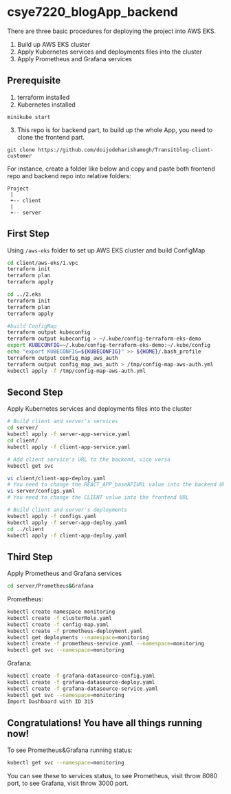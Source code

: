 # csye7220_blogApp_backend

There are three basic procedures for deploying the project into AWS EKS.

1. Build up AWS EKS cluster 
2. Apply Kubernetes services and deployments files into the cluster 
3. Apply Prometheus and Grafana services

## Prerequisite
1. terraform installed
2. Kubernetes installed
```
minikube start
```
3. This repo is for backend part, to build up the whole App, you need to clone the frontend part.
```
git clone https://github.com/doijodeharishamogh/Transitblog-client-customer
```
For instance, create a folder like below and copy and paste both frontend repo and backend repo into relative folders:
```
Project
 |
 +-- client
 |    
 +-- server
```


## First Step
Using ```/aws-eks``` folder to set up AWS EKS cluster and build ConfigMap

```bash
cd client/aws-eks/1.vpc
terraform init
terraform plan
terraform apply

cd ../2.eks
terraform init
terraform plan
terraform apply

#build ConfigMap
terraform output kubeconfig 
terraform output kubeconfig > ~/.kube/config-terraform-eks-demo 
export KUBECONFIG=~/.kube/config-terraform-eks-demo:~/.kube/config 
echo "export KUBECONFIG=${KUBECONFIG}" >> ${HOME}/.bash_profile 
terraform output config_map_aws_auth 
terraform output config_map_aws_auth > /tmp/config-map-aws-auth.yml 
kubectl apply -f /tmp/config-map-aws-auth.yml 
```

## Second Step
Apply Kubernetes services and deployments files into the cluster


```bash
# Build client and server's services
cd server/
kubectl apply -f server-app-service.yaml
cd client/
kubectl apply -f client-app-service.yaml

# Add client service's URL to the backend, vice versa
kubectl get svc

vi client/client-app-deploy.yaml
# You need to change the REACT_APP_baseAPIURL value into the backend URL
vi server/configs.yaml
# You need to change the CLIENT value into the frontend URL

# Build client and server's deployments
kubectl apply -f configs.yaml
kubectl apply -f server-app-deploy.yaml
cd ../client
kubectl apply -f client-app-deploy.yaml
```


## Third Step
Apply Prometheus and Grafana services
```bash
cd server/Prometheus&Grafana
```

Prometheus:
```bash
kubectl create namespace monitoring
kubectl create -f clusterRole.yaml
kubectl create -f config-map.yaml
kubectl create -f prometheus-deployment.yaml
kubectl get deployments --namespace=monitoring
kubectl create -f prometheus-service.yaml --namespace=monitoring
kubectl get svc --namespace=monitoring
```
Grafana:
```bash
kubectl create -f grafana-datasource-config.yaml
kubectl create -f grafana-datasource-deploy.yaml
kubectl create -f grafana-datasource-service.yaml
kubectl get svc --namespace=monitoring
Import Dashboard with ID 315

```

## Congratulations! You have all things running now!
To see Prometheus&Grafana running status:
```bash
kubectl get svc --namespace=monitoring
```
You can see these to services status, to see Prometheus, visit throw 8080 port, to see Grafana, visit throw 3000 port.
